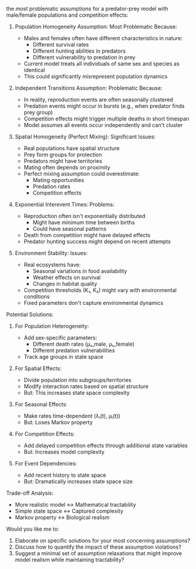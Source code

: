 the most problematic assumptions for a predator-prey model with male/female populations and competition effects:

1. Population Homogeneity Assumption:
   Most Problematic Because:
   - Males and females often have different characteristics in nature:
     * Different survival rates
     * Different hunting abilities in predators
     * Different vulnerability to predation in prey
   - Current model treats all individuals of same sex and species as identical
   - This could significantly misrepresent population dynamics

2. Independent Transitions Assumption:
   Problematic Because:
   - In reality, reproduction events are often seasonally clustered
   - Predation events might occur in bursts (e.g., when predator finds prey group)
   - Competition effects might trigger multiple deaths in short timespan
   - Model assumes all events occur independently and can't cluster

3. Spatial Homogeneity (Perfect Mixing):
   Significant Issues:
   - Real populations have spatial structure
   - Prey form groups for protection
   - Predators might have territories
   - Mating often depends on proximity
   - Perfect mixing assumption could overestimate:
     * Mating opportunities
     * Predation rates
     * Competition effects

4. Exponential Interevent Times:
   Problems:
   - Reproduction often isn't exponentially distributed
     * Might have minimum time between births
     * Could have seasonal patterns
   - Death from competition might have delayed effects
   - Predator hunting success might depend on recent attempts

5. Environment Stability:
   Issues:
   - Real ecosystems have:
     * Seasonal variations in food availability
     * Weather effects on survival
     * Changes in habitat quality
   - Competition thresholds (K₁, K₂) might vary with environmental conditions
   - Fixed parameters don't capture environmental dynamics

Potential Solutions:

1. For Population Heterogeneity:
   - Add sex-specific parameters:
     * Different death rates (μ₁_male, μ₁_female)
     * Different predation vulnerabilities
   - Track age groups in state space

2. For Spatial Effects:
   - Divide population into subgroups/territories
   - Modify interaction rates based on spatial structure
   - But: This increases state space complexity

3. For Seasonal Effects:
   - Make rates time-dependent (λᵢ(t), μᵢ(t))
   - But: Loses Markov property

4. For Competition Effects:
   - Add delayed competition effects through additional state variables
   - But: Increases model complexity

5. For Event Dependencies:
   - Add recent history to state space
   - But: Dramatically increases state space size

Trade-off Analysis:
- More realistic model ↔ Mathematical tractability
- Simple state space ↔ Captured complexity
- Markov property ↔ Biological realism

Would you like me to:
1. Elaborate on specific solutions for your most concerning assumptions?
2. Discuss how to quantify the impact of these assumption violations?
3. Suggest a minimal set of assumption relaxations that might improve model realism while maintaining tractability?
